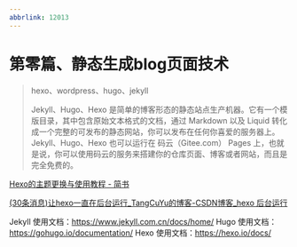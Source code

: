 ```yaml
---
abbrlink: 12013
---
```


# 第零篇、静态生成blog页面技术

> hexo、wordpress、hugo、jekyll
>
> Jekyll、Hugo、Hexo 是简单的博客形态的静态站点生产机器。它有一个模版目录，其中包含原始文本格式的文档，通过 Markdown 以及 Liquid 转化成一个完整的可发布的静态网站，你可以发布在任何你喜爱的服务器上。Jekyll、Hugo、Hexo 也可以运行在 码云（Gitee.com） Pages 上，也就是说，你可以使用码云的服务来搭建你的仓库页面、博客或者网站，而且是完全免费的。

[Hexo的主题更换与使用教程 - 简书](https://www.jianshu.com/p/9f794db64f42)

[(30条消息)让hexo一直在后台运行_TangCuYu的博客-CSDN博客_hexo 后台运行](https://blog.csdn.net/tangcuyuha/article/details/80331169)

Jekyll 使用文档：https://www.jekyll.com.cn/docs/home/
Hugo 使用文档：https://gohugo.io/documentation/
Hexo 使用文档：https://hexo.io/docs/
